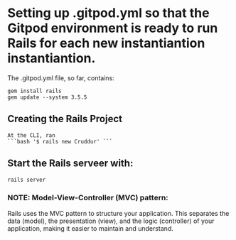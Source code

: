 # Setting up .gitpod.yml so that the Gitpod environment is ready to run Rails for each new  instantiantion instantiantion.
The .gitpod.yml file, so far, contains:

    gem install rails
    gem update --system 3.5.5


 ## Creating the Rails Project
    At the CLI, ran 
    ```bash '$ rails new Cruddur' ```

## Start the Rails serveer with:
```bash
rails server
```
    
 ### NOTE: Model-View-Controller (MVC) pattern: 
 Rails uses the MVC pattern to structure your application. This separates the data (model), the presentation (view), and the logic (controller) of your application, making it easier to maintain and understand.   